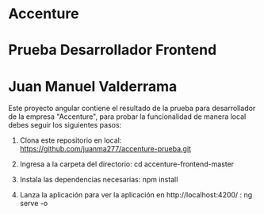 # Accenture
# Prueba Desarrollador Frontend
# Juan Manuel Valderrama

Este proyecto angular contiene el resultado de la prueba para desarrollador de la empresa "Accenture", para probar la funcionalidad de manera local debes seguir los siguientes pasos:

1. Clona este repositorio en local: 
https://github.com/juanma277/accenture-prueba.git

2. Ingresa a la carpeta del directorio:
cd accenture-frontend-master

3. Instala las dependencias necesarias:
npm install

4. Lanza la aplicación para ver la aplicación en http://localhost:4200/ :
ng serve -o

